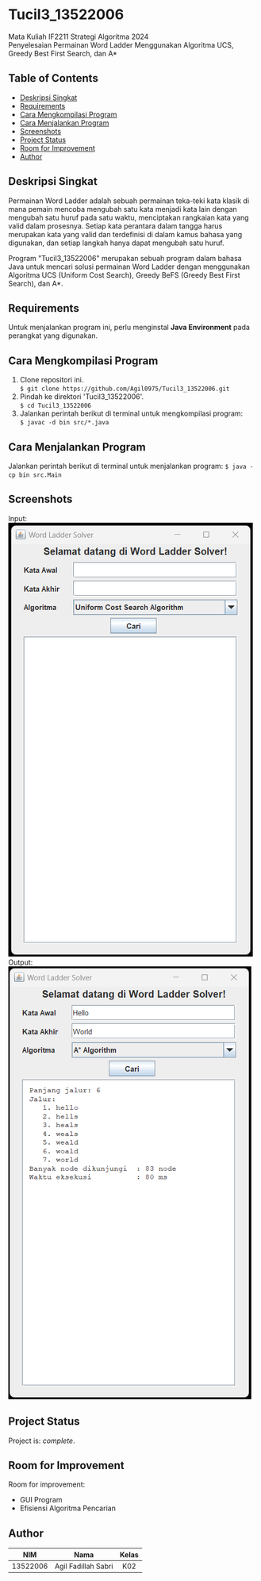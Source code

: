 # Tucil3_13522006
Mata Kuliah IF2211 Strategi Algoritma 2024 <br>
Penyelesaian Permainan Word Ladder Menggunakan Algoritma UCS, Greedy Best First Search, dan A*

## **Table of Contents**
* [Deskripsi Singkat](#deskrips-singkat)
* [Requirements](#requirements)
* [Cara Mengkompilasi Program](#cara-mengkompilasi-program)
* [Cara Menjalankan Program](#cara-menjalankan-program)
* [Screenshots](#screenshots)
* [Project Status](#project-status)
* [Room for Improvement](#room-for-improvement)
* [Author](#author)

## **Deskripsi Singkat**
Permainan Word Ladder adalah sebuah permainan teka-teki kata klasik di mana pemain mencoba mengubah satu kata menjadi kata lain dengan mengubah satu huruf pada satu waktu, menciptakan rangkaian kata yang valid dalam prosesnya. Setiap kata perantara dalam tangga harus merupakan kata yang valid dan terdefinisi di dalam kamus bahasa yang digunakan, dan setiap langkah hanya dapat mengubah satu huruf.

Program "Tucil3_13522006" merupakan sebuah program dalam bahasa Java untuk mencari solusi permainan Word Ladder dengan menggunakan Algoritma UCS (Uniform Cost Search), Greedy BeFS (Greedy Best First Search), dan A*.

## **Requirements**
Untuk menjalankan program ini, perlu menginstal **Java Environment** pada perangkat yang digunakan.

## **Cara Mengkompilasi Program**
1. Clone repositori ini. <br>
`$ git clone https://github.com/Agil0975/Tucil3_13522006.git `
2. Pindah ke direktori 'Tucil3_13522006'. <br>
`$ cd Tucil3_13522006 `
3. Jalankan perintah berikut di terminal untuk mengkompilasi program: <br>
`$ javac -d bin src/*.java`

## **Cara Menjalankan Program**
Jalankan perintah berikut di terminal untuk menjalankan program:
`$ java -cp bin src.Main `

## **Screenshots**
Input: <br>
![Example screenshot](./img/Input.png)
Output: <br>
![Example screenshot](./img/Output.png)

## **Project Status**
Project is: _complete_.

## **Room for Improvement**
Room for improvement:
- GUI Program
- Efisiensi Algoritma Pencarian 

## **Author**
| **NIM**  |       **Nama**        | **Kelas** |       
| :------: | :-------------------: | :------:  | 
| 13522006 |  Agil Fadillah Sabri  |   K02